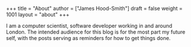 +++
title = "About"
author = ["James Hood-Smith"]
draft = false
weight = 1001
layout = "about"
+++

I am a computer scientist, software developer working in and around London.
The intended audience for this blog is for the most part my future self, with the
posts serving as reminders for how to get things done.
